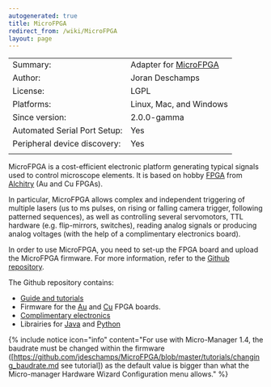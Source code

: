 ```yaml
---
autogenerated: true
title: MicroFPGA
redirect_from: /wiki/MicroFPGA
layout: page
---
```


|                              |                                                                  |
| ---------------------------- | ---------------------------------------------------------------- |
| Summary:                     | Adapter for [MicroFPGA](https://github.com/jdeschamps/MicroFPGA) |
| Author:                      | Joran Deschamps                                                  |
| License:                     | LGPL                                                             |
| Platforms:                   | Linux, Mac, and Windows                                          |
| Since version:               | 2.0.0-gamma                                                      |
| Automated Serial Port Setup: | Yes                                                              |
| Peripheral device discovery: | Yes                                                              |
|                              |                                                                  |

MicroFPGA is a cost-efficient electronic platform generating typical
signals used to control microscope elements. It is based on hobby
[FPGA](https://en.wikipedia.org/wiki/Field-programmable_gate_array) from
[Alchitry](https://alchitry.com/collections/all) (Au and Cu FPGAs).

In particular, MicroFPGA allows complex and independent triggering of
multiple lasers (us to ms pulses, on rising or falling camera trigger,
following patterned sequences), as well as controlling several
servomotors, TTL hardware (e.g. flip-mirrors, switches), reading analog
signals or producing analog voltages (with the help of a complimentary
electronics board).

In order to use MicroFPGA, you need to set-up the FPGA board and upload
the MicroFPGA firmware. For more information, refer to the [Github
repository](https://github.com/jdeschamps/MicroFPGA).

The Github repository contains:

  - [Guide and
    tutorials](https://github.com/jdeschamps/MicroFPGA/blob/master/tutorials/README.md)
  - Firmware for the
    [Au](https://github.com/jdeschamps/MicroFPGA/tree/master/Au_firmware)
    and
    [Cu](https://github.com/jdeschamps/MicroFPGA/tree/master/Cu_firmware)
    FPGA boards.
  - [Complimentary
    electronics](https://github.com/jdeschamps/MicroFPGA/tree/master/Electronics)
  - Librairies for
    [Java](https://github.com/jdeschamps/MicroFPGA/tree/master/MicroFPGA-Java)
    and
    [Python](https://github.com/jdeschamps/MicroFPGA/tree/master/MicroFPGA-Py)

{% include notice icon="info" content="For use with Micro-Manager 1.4, the baudrate must be changed within the firmware ([https://github.com/jdeschamps/MicroFPGA/blob/master/tutorials/changing_baudrate.md see tutorial]) as the default value is bigger than what the Micro-manager Hardware Wizard Configuration menu allows." %}
